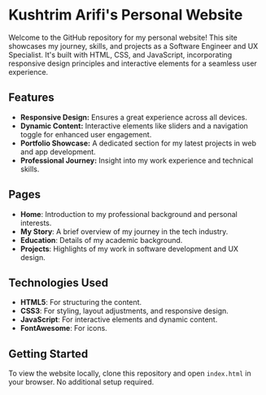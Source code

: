 # Kushtrim Arifi's Personal Website

Welcome to the GitHub repository for my personal website! This site showcases my journey, skills, and projects as a Software Engineer and UX Specialist. It's built with HTML, CSS, and JavaScript, incorporating responsive design principles and interactive elements for a seamless user experience.

## Features

- **Responsive Design:** Ensures a great experience across all devices.
- **Dynamic Content:** Interactive elements like sliders and a navigation toggle for enhanced user engagement.
- **Portfolio Showcase:** A dedicated section for my latest projects in web and app development.
- **Professional Journey:** Insight into my work experience and technical skills.

## Pages

- **Home**: Introduction to my professional background and personal interests.
- **My Story**: A brief overview of my journey in the tech industry.
- **Education**: Details of my academic background.
- **Projects**: Highlights of my work in software development and UX design.

## Technologies Used

- **HTML5**: For structuring the content.
- **CSS3**: For styling, layout adjustments, and responsive design.
- **JavaScript**: For interactive elements and dynamic content.
- **FontAwesome**: For icons.

## Getting Started

To view the website locally, clone this repository and open `index.html` in your browser. No additional setup required.


